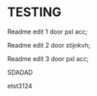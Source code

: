 # TESTING

Readme edit 1 door pxl acc;

Readme edit 2 door stijnkvh;

Readme edit 3 door pxl acc;

SDADAD

etst3124

